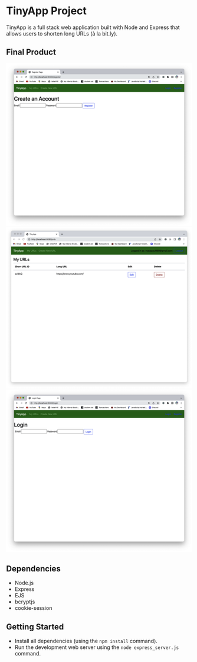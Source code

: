 # TinyApp Project

TinyApp is a full stack web application built with Node and Express that allows users to shorten long URLs (à la bit.ly).

## Final Product

!["This is the register page that allows user to create an account to be able to use the application"](https://github.com/Bethanypaul989/Tinyapp/blob/af84ce8e24b1e9c3ca8d7852238093b243a63de2/docs/Screenshot%202023-04-20%20at%206.19.23%20PM.png)
!["This is the My URLs page, where only a user can see the list of URLs that they shortened"](https://github.com/Bethanypaul989/Tinyapp/blob/af84ce8e24b1e9c3ca8d7852238093b243a63de2/docs/Screenshot%202023-04-20%20at%205.26.25%20PM.png)
!["This is the login page, which allows users to login and use application."](https://github.com/Bethanypaul989/Tinyapp/blob/af84ce8e24b1e9c3ca8d7852238093b243a63de2/docs/Screenshot%202023-04-20%20at%205.27.16%20PM.png)
## Dependencies

- Node.js
- Express
- EJS
- bcryptjs
- cookie-session

## Getting Started

- Install all dependencies (using the `npm install` command).
- Run the development web server using the `node express_server.js` command.
